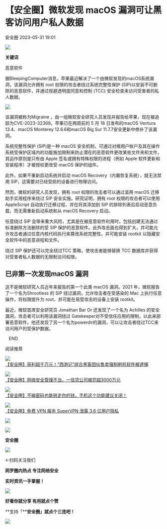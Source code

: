 #  【安全圈】微软发现 macOS 漏洞可让黑客访问用户私人数据   
 安全圈   2023-05-31 19:01  
  
![](https://mmbiz.qpic.cn/mmbiz_jpg/aBHpjnrGylgSxa9I02IBd3bgLEhwfJCeRibw3LEjMujeAhD2CvyiaVCZJVHGHODbkPx3pViaX0sAibZsDun6sicUzdQ/640?wx_fmt=jpeg "")  
  
**关键词**  
  
恶意软件  
  
  
  
据BleepingComputer消息，苹果最近解决了一个由微软发现的macOS系统漏洞，该漏洞允许拥有 root 权限的攻击者绕过系统完整性保护 (SIP)以安装不可删除的恶意软件，并通过规避透明度同意和控制 (TCC) 安全检查来访问受害者的私人数据。  
  
  
![](https://mmbiz.qpic.cn/sz_mmbiz_jpg/aBHpjnrGylguWFllJZStzRV5QtCkoicg9CvltiaqY1jW6paGZIuSughn6TI7MCFvmNIzK9ib8TdIicAVicdqR2iaq3Lw/640?wx_fmt=jpeg "")  
  
  
该漏洞被称为Migraine ，由一组微软安全研究人员发现并报告给苹果，现在被追踪为CVE-2023-32369。苹果已在两周前的 5 月 18 日发布的macOS Ventura 13.4、macOS Monterey 12.6.6和macOS Big Sur 11.7.7安全更新中修补了该漏洞。  
  
  
系统完整性保护 (SIP)是一种 macOS 安全机制，可通过对根用户帐户及其在操作系统受保护区域内的功能施加限制来防止潜在的恶意软件更改某些文件夹和文件，其运作原则是只有由 Apple 签名或拥有特殊权限的进程（例如 Apple 软件更新和安装程序）才被授权更改受 macOS 保护的组件。  
  
  
此外，如果不重新启动系统并启动 macOS Recovery（内置恢复系统），就无法禁用 SIP，这需要对已经受损的设备进行物理访问。  
  
  
然而，微软的研究人员发现，拥有 root 权限的攻击者可以通过滥用 macOS 迁移助手实用程序来绕过 SIP 安全实施。研究证明，拥有 root 权限的攻击者可以使用 AppleScript 自动执行迁移过程，并在将其添加到 SIP 的排除列表后启动恶意负载，而无需重新启动系统和从 macOS Recovery 启动。  
  
  
任意绕过 SIP 会带来重大风险，尤其是在被恶意软件利用时，包括创建无法通过标准删除方法删除的受 SIP 保护的恶意软件。此外攻击面也得到扩大，并可能允许攻击者通过任意内核代码执行来篡改系统完整性，并可能安装 rootkit 以隐藏安全软件中的恶意进程和文件。  
  
  
绕过 SIP 保护还可以完全绕过TCC 策略，使攻击者能够替换 TCC 数据库并获得对受害者私人数据的无限制访问权限。  
  
## 已非第一次发现macOS 漏洞  
  
  
这不是微软研究人员近年来报告的第一个此类 macOS 漏洞。2021 年，微软报告了一个名为Shrootless 的 SIP 绕过漏洞，允许攻击者在受感染的 Mac 上执行任意操作，将权限提升为 root，并可能在易受攻击的设备上安装 rootkit。  
  
  
最近，微软首席安全研究员 Jonathan Bar Or 还发现了一个名为 Achilles 的安全漏洞，攻击者可以利用该漏洞绕过 Gatekeeper对不受信任应用的限制，以此来部署恶意软件。他还发现了另一个名为powerdir的漏洞，可以让攻击者绕过TCC来访问用户的受保护数据。  
  
  
  
  
   END    
  
  
阅读推荐  
  
  
![](https://mmbiz.qpic.cn/sz_mmbiz_png/aBHpjnrGylguWFllJZStzRV5QtCkoicg9k0VABQRwiaDJfKrlDp2W2YpyeUeOCXicBGQSbYbAku3CiboEOsyxLkP9Q/640?wx_fmt=png "")  
[【安全圈】获利超千万元！“西游记”组合黑客团伙售卖强制刷机软件被逮捕](http://mp.weixin.qq.com/s?__biz=MzIzMzE4NDU1OQ==&mid=2652035571&idx=1&sn=57502d5192660dbaf419cdeee21e3066&chksm=f36ff5b3c4187ca510589a24349c5cae130bc27560fcb9f2c82fd83cafb7b4fd797d0c369e30&scene=21#wechat_redirect)  
  
  
  
![](https://mmbiz.qpic.cn/sz_mmbiz_png/aBHpjnrGylguWFllJZStzRV5QtCkoicg9tickxPyCVMYBw3V20F8rbw74edh7QNpjiaQf4J7F6wmrePjkjffR4fkA/640?wx_fmt=png "")  
[【安全圈】网络安全管理不当，一信贷公司被罚超3000万元](http://mp.weixin.qq.com/s?__biz=MzIzMzE4NDU1OQ==&mid=2652035571&idx=2&sn=253dc32d757b518a649fa0e20b4c02bc&chksm=f36ff5b3c4187ca52fc2a3bd52b5875d3487962469869722031f7dab41e73d9a69fa22f75596&scene=21#wechat_redirect)  
  
  
  
![](https://mmbiz.qpic.cn/mmbiz_png/a0GRk0G2QBST43lVjYE1blrMgN1zV8FHGgXw8JU96hPDjLo5kiba0mkYIS1GAZxPAY2Nztfv2tiaHYLqwibcmmr5w/640?wx_fmt=png "")  
[【安全圈】不输密码也能转走你的钱，手机这个功能建议关闭！](http://mp.weixin.qq.com/s?__biz=MzIzMzE4NDU1OQ==&mid=2652035369&idx=3&sn=4354e568918a5d72518a34b083b36615&chksm=f36ff569c4187c7f5aace4c88e52843a46bdfe9815402a717f2ed022c28e23a8c8d54ebf6604&scene=21#wechat_redirect)  
  
  
  
![](https://mmbiz.qpic.cn/mmbiz_jpg/aBHpjnrGylgibXEAXiapGDIjicyELHOEb4AYaQhzsMUrjw14AFdTlHcgfTict3pMqmvBD53icIrtSvoiaprq6vyoxMiaw/640?wx_fmt=jpeg "")  
[【安全圈】免费 VPN 服务 SuperVPN 泄露 3.6 亿用户隐私](http://mp.weixin.qq.com/s?__biz=MzIzMzE4NDU1OQ==&mid=2652035369&idx=4&sn=743ad7b43a172437ff5b6d56b76daf5a&chksm=f36ff569c4187c7f207e76839345cd9fb7d914c07fcb90165f3c9230a9fa3fa6cf86144f5586&scene=21#wechat_redirect)  
  
  
  
  
  
  
![](https://mmbiz.qpic.cn/mmbiz_gif/aBHpjnrGylgeVsVlL5y1RPJfUdozNyCEft6M27yliapIdNjlcdMaZ4UR4XxnQprGlCg8NH2Hz5Oib5aPIOiaqUicDQ/640?wx_fmt=gif "")  
  
  
  
![](https://mmbiz.qpic.cn/mmbiz_png/aBHpjnrGylgeVsVlL5y1RPJfUdozNyCEDQIyPYpjfp0XDaaKjeaU6YdFae1iagIvFmFb4djeiahnUy2jBnxkMbaw/640?wx_fmt=png "")  
  
**安全圈**  
  
![](https://mmbiz.qpic.cn/mmbiz_gif/aBHpjnrGylgeVsVlL5y1RPJfUdozNyCEft6M27yliapIdNjlcdMaZ4UR4XxnQprGlCg8NH2Hz5Oib5aPIOiaqUicDQ/640?wx_fmt=gif "")  
  
  
←扫码关注我们  
  
**网罗圈内热点 专注网络安全**  
  
**实时资讯一手掌握！**  
  
  
![](https://mmbiz.qpic.cn/mmbiz_gif/aBHpjnrGylgeVsVlL5y1RPJfUdozNyCE3vpzhuku5s1qibibQjHnY68iciaIGB4zYw1Zbl05GQ3H4hadeLdBpQ9wEA/640?wx_fmt=gif "")  
  
**好看你就分享 有用就点个赞**  
  
**支持「****安全圈」就点个三连吧！**  
  
![](https://mmbiz.qpic.cn/mmbiz_gif/aBHpjnrGylgeVsVlL5y1RPJfUdozNyCE3vpzhuku5s1qibibQjHnY68iciaIGB4zYw1Zbl05GQ3H4hadeLdBpQ9wEA/640?wx_fmt=gif "")  
  
  
